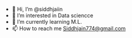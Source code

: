 - 👋 Hi, I’m @siddhjaiin
- 👀 I’m interested in Data sciencce
- 🌱 I’m currently learning M.L.
- 📫 How to reach me Siddhjain774@gmail.com

<!---
siddhjaiin/siddhjaiin is a ✨ special ✨ repository because its `README.md` (this file) appears on your GitHub profile.
You can click the Preview link to take a look at your changes.
--->
